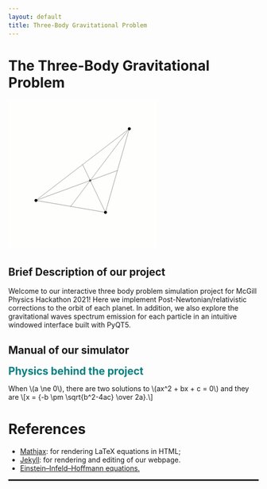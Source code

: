 ```yaml
---
layout: default
title: Three-Body Gravitational Problem
---
```


<h1>The Three-Body Gravitational Problem</h1>

<img src="/mcgill/3body.gif" alt="Loading" title="Loading" class="center" />


<h2>Brief Description of our project</h2>


Welcome to our interactive three body problem simulation project for McGill Physics Hackathon 2021! Here we implement Post-Newtonian/relativistic corrections to the orbit of each planet. In addition, we also explore the gravitational waves spectrum emission for each particle in an intuitive windowed interface built with PyQT5.

<h2>Manual of our simulator </h2>

<h2 style="color: #008080;display:inline">Physics behind the project</h2>

<html>
<head>
  <meta charset="utf-8">
  <meta name="viewport" content="width=device-width">
  <title>MathJax example</title>
  <script src="https://polyfill.io/v3/polyfill.min.js?features=es6"></script>
  <script id="MathJax-script" async
          src="https://cdn.jsdelivr.net/npm/mathjax@3/es5/tex-mml-chtml.js">
  </script>
</head>
<body>
<p>
  When \(a \ne 0\), there are two solutions to \(ax^2 + bx + c = 0\) and they are
  \[x = {-b \pm \sqrt{b^2-4ac} \over 2a}.\]
</p>
</body>



<h1>References</h1>

<ul>
  <li> <a target="_blank" href="https://www.mathjax.org/">Mathjax</a>:
for rendering LaTeX equations in HTML;</li>
  <li><a target="_blank" href="https://github.com/jekyll/jekyll">Jekyll</a>:
for rendering and editing of our webpage.</li>
  <li><a target="_blank" href="https://en.wikipedia.org/wiki/Einstein%E2%80%93Infeld%E2%80%93Hoffmann_equations">Einstein–Infeld–Hoffmann equations.</a>
</li>
    </ul>

    
<hr style="border: 1px solid" noshade>
  
